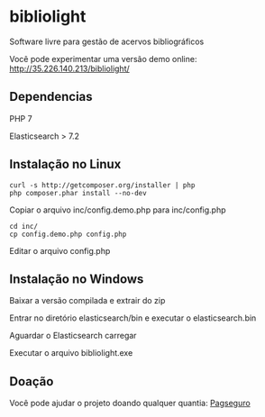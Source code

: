 # bibliolight
Software livre para gestão de acervos bibliográficos

Você pode experimentar uma versão demo online: http://35.226.140.213/bibliolight/


## Dependencias

PHP 7

Elasticsearch > 7.2


## Instalação no Linux

```
curl -s http://getcomposer.org/installer | php
php composer.phar install --no-dev
```

Copiar o arquivo inc/config.demo.php para inc/config.php

```
cd inc/
cp config.demo.php config.php
```

Editar o arquivo config.php

## Instalação no Windows

Baixar a versão compilada e extrair do zip

Entrar no diretório elasticsearch/bin e executar o elasticsearch.bin

Aguardar o Elasticsearch carregar

Executar o arquivo bibliolight.exe

## Doação

Você pode ajudar o projeto doando qualquer quantia: [Pagseguro](https://pag.ae/7VbJhhRHP)



